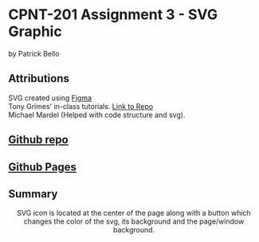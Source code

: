 # CPNT-201 Assignment 3 - SVG Graphic  
by Patrick Bello  
## Attributions  
SVG created using [Figma](https://www.figma.com)  
Tony Grimes' in-class tutorials. [Link to Repo](https://github.com/sait-wbdv/sample-code/tree/master/frontend/svg)  
Michael Mardel (Helped with code structure and svg).  
## [Github repo](https://github.com/mayorbcode/cpnt201-a3)  
## [Github Pages](https://mayorbcode.github.io/cpnt201-a3/)  
## Summary  
<p align="center">SVG icon is located at the center of the page along with a button which changes the color of the svg, its background and the page/window background.</p>  